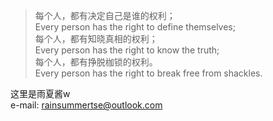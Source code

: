 > 每个人，都有决定自己是谁的权利；  
> Every person has the right to define themselves;   
> 每个人，都有知晓真相的权利；  
> Every person has the right to know the truth;   
> 每个人，都有挣脱枷锁的权利。  
> Every person has the right to break free from shackles.


这里是雨夏酱w  
e-mail: [rainsummertse@outlook.com](mailto:rainsummertse@outlook.com)
